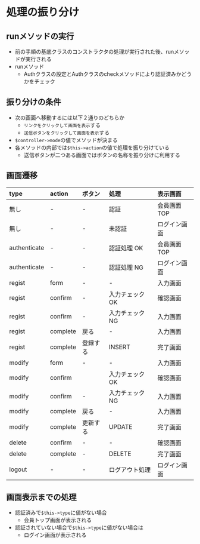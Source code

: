 # 処理の振り分け

## runメソッドの実行

* 前の手順の基底クラスのコンストラクタの処理が実行された後、runメソッドが実行される
* runメソッド
    * Authクラスの設定とAuthクラスのcheckメソッドにより認証済みかどうかをチェック

## 振り分けの条件

* 次の画面へ移動するには以下２通りのどちらか
    * `リンクをクリックして画面を表示`する
    * `送信ボタンをクリックして画面を表示`する
* `$controller->mode`の値でメソッドが決まる
* 各メソッドの内部では`$this->action`の値で処理を振り分けている
    * 送信ボタンが二つある画面ではボタンの名称を振り分けに利用する

## 画面遷移

| type | action | ボタン | 処理 | 表示画面 |
|:----|:----|:----|:----|:----|
| 無し | - | - | 認証 | 会員画面TOP |
| 無し | - | - | 未認証 | ログイン画面 |
| authenticate | - | - | 認証処理 OK | 会員画面 TOP |
| authenticate | - | - | 認証処理 NG | ログイン画面 |
| regist | form | - | - | 入力画面 |
| regist | confirm | - | 入力チェック OK | 確認画面 |
| regist | confirm | - | 入力チェック NG | 入力画面 |
| regist | complete | 戻る | - | 入力画面 |
| regist | complete | 登録する | INSERT | 完了画面 |
| modify | form | - | - | 入力画面 |
| modify | confirm |  | 入力チェック OK | 確認画面 |
| modify | confirm | - | 入力チェック NG | 入力画面 |
| modify | complete | 戻る | - | 入力画面 |
| modify | complete | 更新する | UPDATE | 完了画面 |
| delete | confirm | - | - | 確認画面 |
| delete | complete | - | DELETE | 完了画面 |
| logout | - | - | ログアウト処理 | ログイン画面 |

## 画面表示までの処理

* 認証済みで`$this->type`に値がない場合
    * 会員トップ画面が表示される
* 認証されていない場合で`$this->type`に値がない場合は
    * ログイン画面が表示される
